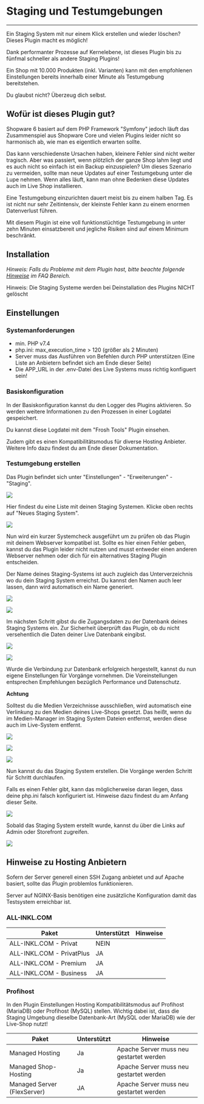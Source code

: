 # Staging und Testumgebungen

---

Ein Staging System mit nur einem Klick erstellen und wieder löschen? 
Dieses Plugin macht es möglich!

Dank performanter Prozesse auf Kernelebene, ist dieses Plugin bis zu fünfmal 
schneller als andere Staging Plugins!

Ein Shop mit 10.000 Produkten (inkl. Varianten) kann mit den empfohlenen 
Einstellungen bereits innerhalb einer Minute als Testumgebung bereitstehen. 

Du glaubst nicht? Überzeug dich selbst.

## Wofür ist dieses Plugin gut?

Shopware 6 basiert auf dem PHP Framework "Symfony" jedoch läuft das Zusammenspiel
aus Shopware Core und vielen Plugins leider nicht so harmonisch ab, wie man es
eigentlich erwarten sollte.

Das kann verschiedenste Ursachen haben, kleinere Fehler sind nicht weiter tragisch.
Aber was passiert, wenn plötzlich der ganze Shop lahm liegt und es auch nicht
so einfach ist ein Backup einzuspielen? Um dieses Szenario zu vermeiden, 
sollte man neue Updates auf einer Testumgebung unter die Lupe nehmen. Wenn alles
läuft, kann man ohne Bedenken diese Updates auch im Live Shop installieren.

Eine Testumgebung einzurichten dauert meist bis zu einem halben Tag. Es ist nicht 
nur sehr Zeitintensiv, der kleinste Fehler kann zu einem enormen Datenverlust führen.

Mit diesem Plugin ist eine voll funktionstüchtige Testumgebung in unter zehn Minuten
einsatzbereit und jegliche Risiken sind auf einem Minimum beschränkt.

## Installation

_Hinweis: Falls du Probleme mit dem Plugin hast, bitte beachte 
folgende  [Hinweise](../faq.md) im FAQ Bereich._

Hinweis: Die Staging Systeme werden bei Deinstallation des Plugins NICHT gelöscht

## Einstellungen

### Systemanforderungen

- min. PHP v7.4
- php.ini: max_execution_time > 120 (größer als 2 Minuten)
- Server muss das Ausführen von Befehlen durch PHP unterstützen (Eine Liste an Anbietern
  befindet sich am Ende dieser Seite)
- Die APP_URL in der .env-Datei des Live Systems muss richtig konfiguert sein!

### Basiskonfiguration

In der Basiskonfiguration kannst du den Logger des Plugins aktivieren. So werden weitere
Informationen zu den Prozessen in einer Logdatei gespeichert.

Du kannst diese Logdatei mit dem "Frosh Tools" Plugin einsehen.

Zudem gibt es einen Kompatibilitätsmodus für diverse Hosting Anbieter. Weitere
Info dazu findest du am Ende dieser Dokumentation.

### Testumgebung erstellen

Das Plugin befindet sich unter "Einstellungen" - "Erweiterungen" - "Staging".

![](images/ms-01.jpg)

Hier findest du eine Liste mit deinen Staging Systemen. 
Klicke oben rechts auf "Neues Staging System".

![](images/ms-02.jpg)

Nun wird ein kurzer Systemcheck ausgeführt um zu prüfen ob das Plugin mit 
deinem Webserver kompatibel ist. Sollte es hier einen Fehler geben, kannst du 
das Plugin leider nicht nutzen und musst entweder einen anderen Webserver nehmen
oder dich für ein alternatives Staging Plugin entscheiden.

Der Name deines Staging-Systems ist auch zugleich das Unterverzeichnis wo du dein
Staging System erreichst. Du kannst den Namen auch leer lassen, dann wird automatisch
ein Name generiert.

![](images/ms-03.jpg)

![](images/ms-04.jpg)

Im nächsten Schritt gibst du die Zugangsdaten zu der Datenbank deines Staging Systems
ein. Zur Sicherheit überprüft das Plugin, ob du nicht versehentlich die Daten deiner
Live Datenbank eingibst.

![](images/ms-05.jpg)

![](images/ms-06.jpg)

Wurde die Verbindung zur Datenbank erfolgreich hergestellt, kannst du nun eigene 
Einstellungen für Vorgänge vornehmen. Die Voreinstellungen entsprechen Empfehlungen
bezüglich Performance und Datenschutz.

**Achtung**

Solltest du die Medien Verzeichnisse ausschließen, wird automatisch eine Verlinkung zu den
Medien deines Live-Shops gesetzt. Das heißt, wenn du im Medien-Manager im Staging System
Dateien entfernst, werden diese auch im Live-System entfernt.

![](images/ms-07.jpg)

![](images/ms-08.jpg)

![](images/ms-09.jpg)

Nun kannst du das Staging System erstellen. Die Vorgänge werden Schritt für Schritt
durchlaufen.

Falls es einen Fehler gibt, kann das möglicherweise daran liegen, dass deine php.ini 
falsch konfiguriert ist. Hinweise dazu findest du am Anfang dieser Seite.

![](images/ms-10.jpg)

Sobald das Staging System erstellt wurde, kannst du über die Links auf Admin oder
Storefront zugreifen.

![](images/ms-11.jpg)


## Hinweise zu Hosting Anbietern

Sofern der Server generell einen SSH Zugang anbietet und auf Apache basiert, sollte das Plugin problemlos funktionieren.

Server auf NGINX-Basis benötigen eine zusätzliche Konfiguration damit das Testsystem erreichbar ist.

### ALL-INKL.COM

| Paket | Unterstützt | Hinweise |
| ----------- | ----------- | ----------- |
| ALL-INKL.COM - Privat | NEIN | |
| ALL-INKL.COM - PrivatPlus | JA | |
| ALL-INKL.COM - Premium | JA | |
| ALL-INKL.COM - Business | JA | |

### Profihost

In den Plugin Einstellungen Hosting Kompatibilitätsmodus auf
Profihost (MariaDB) oder Profihost (MySQL) stellen. Wichtig dabei ist,
dass die Staging Umgebung dieselbe Datenbank-Art (MySQL oder MariaDB)
wie der Live-Shop nutzt!

| Paket | Unterstützt | Hinweise |
| ----------- | ----------- | ----------- |
| Managed Hosting | Ja | Apache Server muss neu gestartet werden |
| Managed Shop-Hosting | Ja | Apache Server muss neu gestartet werden |
| Managed Server (FlexServer) | JA | Apache Server muss neu gestartet werden |
